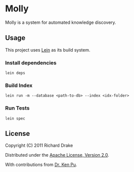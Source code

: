 # Molly #

Molly is a system for automated knowledge discovery.

## Usage ##

This project uses [Lein](https://github.com/technomancy/leiningen) as its build system.

### Install dependencies ###

    lein deps

### Build Index ###

    lein run -m --database <path-to-db> --index <idx-folder>

### Run Tests ###

    lein spec

## License ##

Copyright (C) 2011 Richard Drake

Distributed under the [Apache License, Version 2.0](http://www.apache.org/licenses/LICENSE-2.0).

With contributions from [Dr. Ken Pu](http://leda.science.uoit.ca/kenpu/).
